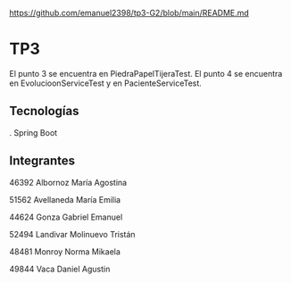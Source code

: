 https://github.com/emanuel2398/tp3-G2/blob/main/README.md
# TP3
El punto 3 se encuentra en PiedraPapelTijeraTest.
El punto 4 se encuentra en EvolucioonServiceTest y en PacienteServiceTest.


## Tecnologías

  . Spring Boot

## Integrantes

46392	Albornoz María Agostina

51562	Avellaneda María Emilia

44624 	Gonza Gabriel Emanuel

52494	Landivar Molinuevo Tristán

48481	Monroy Norma Mikaela 

49844    Vaca Daniel Agustin


